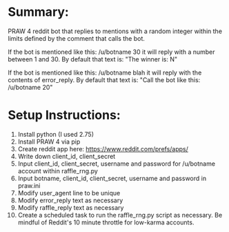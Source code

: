 Summary:
========
PRAW 4 reddit bot that replies to mentions with a random integer within the limits defined by the comment that calls the bot. 

If the bot is mentioned like this: /u/botname 30 it will reply with a number between 1 and 30.
By default that text is: "The winner is: N"
  
If the bot is mentioned like this: /u/botname blah it will reply with the contents of error_reply.
By default that text is: "Call the bot like this: /u/botname 20"

Setup Instructions:
========

1. Install python (I used 2.75)
1. Install PRAW 4 via pip
1. Create reddit app here: https://www.reddit.com/prefs/apps/
1. Write down client_id, client_secret
1. Input client_id, client_secret, username and password for /u/botname account within raffle_rng.py 
1. Input botname, client_id, client_secret, username and password in praw.ini
1. Modify user_agent line to be unique
1. Modify error_reply text as necessary
1. Modify raffle_reply text as necessary
1. Create a scheduled task to run the raffle_rng.py script as necessary. Be mindful of Reddit's 10 minute throttle for low-karma accounts.
